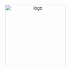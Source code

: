 <p align="center">
  <img src="https://i.ibb.co/fQvjjs1/logo.png" alt="logo" width="200" align="center"></img>
</p>
